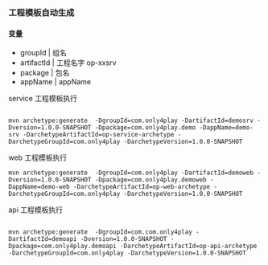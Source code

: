### 工程模板自动生成

#### 变量

* groupId    | 组名                             
* artifactId | 工程名字 op-xxsrv                                   
* package    | 包名 
* appName     | appName                                             


service 工程模板执行
```

mvn archetype:generate  -DgroupId=com.only4play -DartifactId=demosrv -Dversion=1.0.0-SNAPSHOT -Dpackage=com.only4play.demo -DappName=demo-srv -DarchetypeArtifactId=op-service-archetype -DarchetypeGroupId=com.only4play -DarchetypeVersion=1.0.0-SNAPSHOT
```
web 工程模板执行
```
mvn archetype:generate  -DgroupId=com.only4play -DartifactId=demoweb -Dversion=1.0.0-SNAPSHOT -Dpackage=com.only4play.demoweb -DappName=demo-web -DarchetypeArtifactId=op-web-archetype -DarchetypeGroupId=com.only4play -DarchetypeVersion=1.0.0-SNAPSHOT

```
api 工程模板执行
```

mvn archetype:generate  -DgroupId=com.com.only4play -DartifactId=demoapi -Dversion=1.0.0-SNAPSHOT -Dpackage=com.only4play.demoapi -DarchetypeArtifactId=op-api-archetype -DarchetypeGroupId=com.only4play -DarchetypeVersion=1.0.0-SNAPSHOT

```
